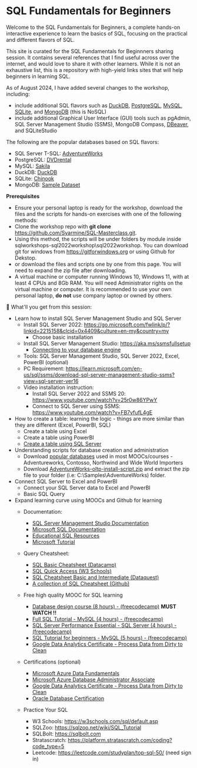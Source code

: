 # SQL Fundamentals for Beginners

Welcome to the SQL Fundamentals for Beginners, a complete hands-on interactive experience to learn the basics of SQL, focusing on the practical and different flavors of SQL.

This site is curated for the SQL Fundamentals for Beginnners sharing session. It contains several references that I find useful across over the internet, and would love to share it with other learners. While it is not an exhaustive list, this is a repository with high-yield links sites that will help beginners in learning SQL. 

As of August 2024, I have added several changes to the workshop, including:
- include additional SQL flavors such as [DuckDB](https://duckdb.org/), [PostgreSQL](https://www.postgresql.org/), [MySQL](https://www.mysql.com/), [SQLite](https://www.sqlite.org/), and [MongoDB](https://www.mongodb.com/) (this is NoSQL)
- include additional Graphical User Interface (GUI) tools such as pgAdmin, SQL Server Management Studio (SSMS), MongoDB Compass, [DBeaver](https://dbeaver.io/download/), and SQLiteStudio

The following are the popular databases based on SQL flavors:
- SQL Server T-SQL: [AdventureWorks](https://github.com/Microsoft/sql-server-samples/releases/download/adventureworks/AdventureWorks-oltp-install-script.zip)
- PostgreSQL: [DVDrental](https://www.postgresqltutorial.com/wp-content/uploads/2019/05/dvdrental.zip)
- MySQL: [Sakila](https://downloads.mysql.com/docs/sakila-db.tar.gz)
- DuckDB: [DuckDB](https://motherduck.com/docs/getting-started/sample-data-queries/attach-sample-database/)
- SQLite: [Chinook](https://www.sqlitetutorial.net/wp-content/uploads/2018/03/chinook.zip)
- MongoDB: [Sample Dataset](https://www.mongodb.com/docs/atlas/sample-datasets/current/sample-datasets-sakila/)


**Prerequisites** 
- Ensure your personal laptop is ready for the workshop, download the files and the scripts for hands-on exercises with one of the following methods:
- Clone the workshop repo with **git clone** https://github.com/Syarmine/SQL-Masterclass.git. 
-  Using this method, the scripts will be under folders by module inside sqlworkshops-sql2022workshop\sql2022workshop. You can download git for windows from https://gitforwindows.org or using Github for Dekstop.
- or download the files and scripts one by one from this page. You will need to expand the zip file after downloading.
- A virtual machine or computer running Windows 10, Windows 11, with at least 4 CPUs and 8Gb RAM. You will need Administrator rights on the virtual machine or computer. It is recommended to use your own personal laptop, **do not** use company laptop or owned by others.


🎯 What'll you get from this session:
* Learn how to install SQL Server Management Studio and SQL Server
   * Install SQL Server 2022: https://go.microsoft.com/fwlink/p/?linkid=2215158&clcid=0x4409&culture=en-my&country=my
      * Choose basic installation
    * Install SQL Server Management Studio: https://aka.ms/ssmsfullsetup
      * [Connecting to your database engine](https://learn.microsoft.com/en-us/sql/relational-databases/lesson-1-connecting-to-the-database-engine?view=sql-server-ver16) 
    * Tools: SQL Server Management Studio, SQL Server 2022, Excel, PowerBI (optional)
    * PC Requirement: https://learn.microsoft.com/en-us/sql/ssms/download-sql-server-management-studio-ssms?view=sql-server-ver16
    * Video installation instruction: 
        * Install SQL Server 2022 and SSMS 20: https://www.youtube.com/watch?v=25r0w86YPwY
        * Connect to SQL Server using SSMS: https://www.youtube.com/watch?v=FB7vfufL4gE
* How to create a table: learning the logic - things are more similar than they are different (Excel, PowerBI, SQL)
    * Create a table using Excel
    * Create a table using PowerBI
    * [Create a table using SQL Server](https://learn.microsoft.com/en-us/sql/t-sql/lesson-1-creating-database-objects?view=sql-server-ver16)
* Understanding scripts for database creation and administration
    * Download [popular databases](https://github.com/microsoft/sql-server-samples/tree/master/samples/databases) used in most MOOCs/courses - Adventureworks, Contosso, Northwind and Wide World Importers
    * Download [AdventureWorks-oltp-install-script.zip](https://github.com/Microsoft/sql-server-samples/releases/download/adventureworks/AdventureWorks-oltp-install-script.zip) and extract the zip file to your folder (i.e: C:\Samples\AdventureWorks) folder.
* Connect SQL Server to Excel and PowerBI 
    * Connect your SQL Server data to Excel and PowerBI
    * Basic SQL Query
* Expand learning curve using MOOCs and Github for learning
    * Documentation:
        * [SQL Server Management Studio Documentation](https://learn.microsoft.com/en-us/sql/sql-server/?view=sql-server-ver16)
        * [Microsoft SQL Documentation](https://learn.microsoft.com/en-us/sql/?view=sql-server-ver16)
        * [Educational SQL Resources](https://learn.microsoft.com/en-us/sql/sql-server/educational-sql-resources?view=sql-server-ver16)
        * [Microsoft Tutorial](https://learn.microsoft.com/en-us/sql/ssms/quickstarts/ssms-connect-query-sql-server?view=sql-server-ver16)
    * Query Cheatsheet:
        - [SQL Basic Cheatsheet (Datacamp)](https://images.datacamp.com/image/upload/v1675360372/Marketing/Blog/SQL_Basics_For_Data_Science.pdf)
        - [SQL Quick Access (W3 Schools)](https://www.w3schools.com/sql/sql_quickref.asp)
        - [SQL Cheatsheet Basic and Intermediate (Dataquest)](https://www.dataquest.io/wp-content/uploads/2021/01/dataquest-sql-cheat-sheet.pdf)
        - [A collection of SQL Cheatsheet (Github)](https://github.com/FranzDiebold/data-science-cheat-sheets)
    * Free high quality MOOC for SQL learning
        - [Database design course (8 hours) - (freecodecamp)](https://www.youtube.com/watch?v=ztHopE5Wnpc) **MUST WATCH !!** 
        - [Full SQL Tutorial - MySQL (4 hours) - (freecodecamp)](https://youtu.be/HXV3zeQKqGY?si=4gXicfg2YeEbCnS0) 
        - [SQL Server Performance Essential - SQL Server (4 hours) - (freecodecamp)](https://youtu.be/HvxmF0FUwrM?si=h_5fTBZZkav1Oyft)
        - [SQL Tutorial for beginners - MySQL (5 hours) - (freecodecamp)](https://www.youtube.com/watch?v=-fW2X7fh7Yg)
        - [Google Data Analytics Certificate - Process Data from Dirty to Clean](https://www.coursera.org/learn/process-data?specialization=google-data-analytics)
    * Certifications (optional)
        - [Microsoft Azure Data Fundamentals](https://learn.microsoft.com/en-us/credentials/certifications/azure-data-fundamentals/?practice-assessment-type=certification)
        - [Microsoft Azure Database Administrator Associate](https://learn.microsoft.com/en-us/credentials/certifications/azure-database-administrator-associate/?practice-assessment-type=certification)
        - [Google Data Analytics Certificate - Process Data from Dirty to Clean](https://www.coursera.org/learn/process-data?specialization=google-data-analytics)
        - [Oracle Database Certification](https://academy.oracle.com/en/solutions-curriculum-database.html)

    * Practice Your SQL
        + W3 Schools: https://w3schools.com/sql/default.asp
        + SQLZoo: 
        https://sqlzoo.net/wiki/SQL_Tutorial
        + SQLBolt: 
        https://sqlbolt.com
        + Stratascratch: 
        https://platform.stratascratch.com/coding?code_type=5
        + Leetcode: https://leetcode.com/studyplan/top-sql-50/ (need sign in)


